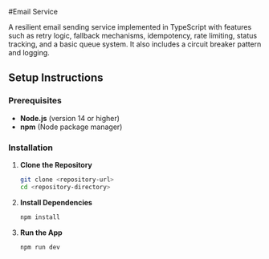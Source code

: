 #Email Service

A resilient email sending service implemented in TypeScript with features such as retry logic, fallback mechanisms, idempotency, rate limiting, status tracking, and a basic queue system. It also includes a circuit breaker pattern and logging.

## Setup Instructions

### Prerequisites

- **Node.js** (version 14 or higher)
- **npm** (Node package manager)

### Installation

1. **Clone the Repository**

   ```bash
   git clone <repository-url>
   cd <repository-directory>

   ```

2. **Install Dependencies**

   ```bash
   npm install

   ```

3. **Run the App**
   ```bash
   npm run dev
   ```
